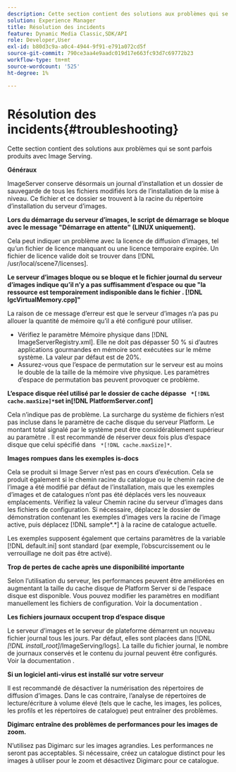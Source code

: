 ```yaml
---
description: Cette section contient des solutions aux problèmes qui se sont parfois produits avec Image Serving.
solution: Experience Manager
title: Résolution des incidents
feature: Dynamic Media Classic,SDK/API
role: Developer,User
exl-id: b80d3c9a-a0c4-4944-9f91-e791a072cd5f
source-git-commit: 790ce3aa4e9aadc019d17e663fc93d7c69772b23
workflow-type: tm+mt
source-wordcount: '525'
ht-degree: 1%

---
```


# Résolution des incidents{#troubleshooting}

Cette section contient des solutions aux problèmes qui se sont parfois produits avec Image Serving.

**Généraux**

ImageServer conserve désormais un journal d’installation et un dossier de sauvegarde de tous les fichiers modifiés lors de l’installation de la mise à niveau. Ce fichier et ce dossier se trouvent à la racine du répertoire d’installation du serveur d’images.

**Lors du démarrage du serveur d’images, le script de démarrage se bloque avec le message &quot;Démarrage en attente&quot; (LINUX uniquement).**

Cela peut indiquer un problème avec la licence de diffusion d’images, tel qu’un fichier de licence manquant ou une licence temporaire expirée. Un fichier de licence valide doit se trouver dans [!DNL /usr/local/scene7/licenses].

**Le serveur d’images bloque ou se bloque et le fichier journal du serveur d’images indique qu’il n’y a pas suffisamment d’espace ou que &quot;la ressource est temporairement indisponible dans le fichier . [!DNL IgcVirtualMemory.cpp]&quot;**

La raison de ce message d’erreur est que le serveur d’images n’a pas pu allouer la quantité de mémoire qu’il a été configuré pour utiliser.

* Vérifiez le paramètre Mémoire physique dans [!DNL ImageServerRegistry.xml]. Elle ne doit pas dépasser 50 % si d’autres applications gourmandes en mémoire sont exécutées sur le même système. La valeur par défaut est de 20%.
* Assurez-vous que l’espace de permutation sur le serveur est au moins le double de la taille de la mémoire vive physique. Les paramètres d’espace de permutation bas peuvent provoquer ce problème.

**L’espace disque réel utilisé par le dossier de cache dépasse ` *[!DNL cache.maxSize]*`set in[!DNL PlatformServer.conf]**

Cela n’indique pas de problème. La surcharge du système de fichiers n’est pas incluse dans le paramètre de cache disque du serveur Platform. Le montant total signalé par le système peut être considérablement supérieur au paramètre . Il est recommandé de réserver deux fois plus d’espace disque que celui spécifié dans ` *[!DNL cache.maxSize]*`.

**Images rompues dans les exemples is-docs**

Cela se produit si Image Server n’est pas en cours d’exécution. Cela se produit également si le chemin racine du catalogue ou le chemin racine de l’image a été modifié par défaut de l’installation, mais que les exemples d’images et de catalogues n’ont pas été déplacés vers les nouveaux emplacements. Vérifiez la valeur Chemin racine du serveur d’images dans les fichiers de configuration. Si nécessaire, déplacez le dossier de démonstration contenant les exemples d’images vers la racine de l’image active, puis déplacez [!DNL sample*.*] à la racine de catalogue actuelle.

Les exemples supposent également que certains paramètres de la variable [!DNL default.ini] sont standard (par exemple, l’obscurcissement ou le verrouillage ne doit pas être activé).

**Trop de pertes de cache après une disponibilité importante**

Selon l’utilisation du serveur, les performances peuvent être améliorées en augmentant la taille du cache disque de Platform Server si de l’espace disque est disponible. Vous pouvez modifier les paramètres en modifiant manuellement les fichiers de configuration. Voir la documentation .

**Les fichiers journaux occupent trop d’espace disque**

Le serveur d’images et le serveur de plateforme démarrent un nouveau fichier journal tous les jours. Par défaut, elles sont placées dans [!DNL *[!DNL install_root]*/ImageServing/logs]. La taille du fichier journal, le nombre de journaux conservés et le contenu du journal peuvent être configurés. Voir la documentation .

**Si un logiciel anti-virus est installé sur votre serveur**

Il est recommandé de désactiver la numérisation des répertoires de diffusion d’images. Dans le cas contraire, l’analyse de répertoires de lecture/écriture à volume élevé (tels que le cache, les images, les polices, les profils et les répertoires de catalogue) peut entraîner des problèmes.

**Digimarc entraîne des problèmes de performances pour les images de zoom.**

N’utilisez pas Digimarc sur les images agrandies. Les performances ne seront pas acceptables. Si nécessaire, créez un catalogue distinct pour les images à utiliser pour le zoom et désactivez Digimarc pour ce catalogue.
